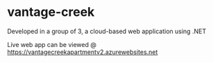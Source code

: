 # vantage-creek
Developed in a group of 3, a cloud-based web application using .NET

Live web app can be viewed @ https://vantagecreekapartmentv2.azurewebsites.net


